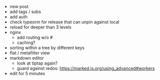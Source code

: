 - new post
- add tags / subs
- add auth
- check typeorm for release that can unpin against local
- reload for deeper than 3 levels
- nginx
  - add routing w/o #
  - caching?
- sorting within a tree by different keys
- flat / metafilter view
- markdown editor
  - look at tiptap again?
  - guard against redos: https://marked.js.org/using_advanced#workers
- edit for 5 minutes
